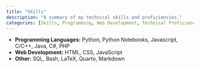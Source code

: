 ```yaml
---
title: "Skills"
description: "A summary of my technical skills and proficiencies."
categories: [Skills, Programming, Web Development, Technical Proficiency]
---
```

*   **Programming Languages:** Python, Python Notebooks, Javascript, C/C++, Java, C#, PHP
*   **Web Development:** HTML, CSS, JavaScript
*   **Other:** SQL, Bash, LaTeX, Quarto, Markdown
